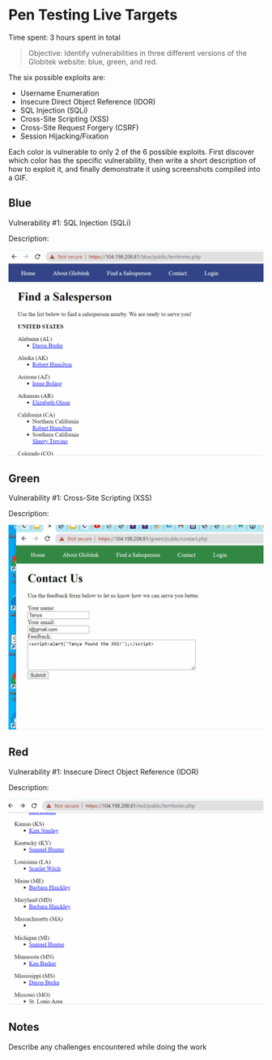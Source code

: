 
# Pen Testing Live Targets

Time spent: 3 hours spent in total

> Objective: Identify vulnerabilities in three different versions of the Globitek website: blue, green, and red.

The six possible exploits are:

* Username Enumeration
* Insecure Direct Object Reference (IDOR)
* SQL Injection (SQLi)
* Cross-Site Scripting (XSS)
* Cross-Site Request Forgery (CSRF)
* Session Hijacking/Fixation

Each color is vulnerable to only 2 of the 6 possible exploits. First discover which color has the specific vulnerability, then write a short description of how to exploit it, and finally demonstrate it using screenshots compiled into a GIF.

## Blue

Vulnerability #1: SQL Injection (SQLi)

Description:

<img src="Blue Taget 1 SQL Injection.gif">


## Green

Vulnerability #1: Cross-Site Scripting (XSS)

Description:

<img src="Green Taget 1 Cross-Site Scripting.gif">


## Red

Vulnerability #1: Insecure Direct Object Reference (IDOR)

Description:

<img src="Red Taget 1 IDOR.gif">


## Notes

Describe any challenges encountered while doing the work

